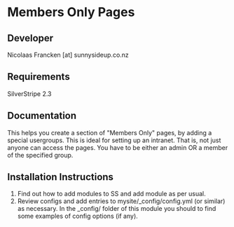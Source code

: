 Members Only Pages
================================================================================

Developer
-----------------------------------------------
Nicolaas Francken [at] sunnysideup.co.nz

Requirements
-----------------------------------------------
SilverStripe 2.3

Documentation
-----------------------------------------------
This helps you create a section of "Members Only"
pages, by adding a special usergroups.  This is
ideal for setting up an intranet.
That is, not just anyone can access the pages.
You have to be either an admin OR a member of the
specified group.

Installation Instructions
-----------------------------------------------
1. Find out how to add modules to SS and add module as per usual.
2. Review configs and add entries to mysite/_config/config.yml
(or similar) as necessary.
In the _config/ folder of this module
you should to find some examples of config options (if any).
